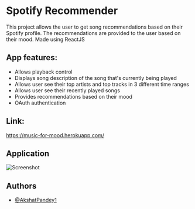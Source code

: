 
# Spotify Recommender

This project allows the user to get song recommendations based on their Spotify profile.
The recommendations are provided to the user based on their mood.
Made using ReactJS

App features:
-
- Allows playback control
- Displays song description of the song that's currently being played
- Allows user see their top artists and top tracks in 3 different time ranges
- Allows user see their recently played songs
- Provides recommendations based on their mood
- OAuth authentication

Link:
-
https://music-for-mood.herokuapp.com/


## Application

![Screenshot](https://i.imgur.com/xOqQjiw.png)


## Authors

- [@AkshatPandey1](https://github.com/AkshatPandey1)

